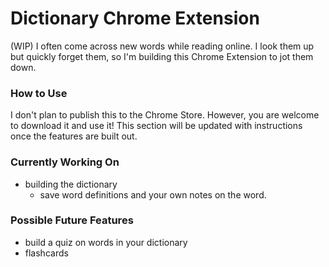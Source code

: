 # Dictionary Chrome Extension
(WIP)
I often come across new words while reading online. I look them up but quickly forget them, so I'm building this Chrome Extension to jot them down.

### How to Use
I don't plan to publish this to the Chrome Store. However, you are welcome to download it and use it! This section will be updated with instructions once the features are built out.

### Currently Working On
- building the dictionary
    - save word definitions and your own notes on the word.

### Possible Future Features
- build a quiz on words in your dictionary
- flashcards
